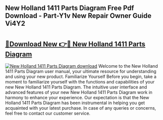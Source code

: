 ## New Holland 1411 Parts Diagram Free Pdf Download - Part-Y1v New Repair Owner Guide Vi4Y2

# <h2><a href="http://dfq9yh.blite.top/?on=New+Holland+1411+Parts+Diagram">🔗Download New 👉🔴 New Holland 1411 Parts Diagram</a></h2>

[![New Holland 1411 Parts Diagram download](https://i.imgur.com/lujVjoI.png)](http://dfq9yh.blite.top/?on=New+Holland+1411+Parts+Diagram)
Welcome to the New Holland 1411 Parts Diagram user manual, your ultimate resource for understanding and using your new product. Familiarize Yourself Before you begin, take a moment to familiarize yourself with the functions and capabilities of your new New Holland 1411 Parts Diagram. The intuitive user interface and advanced features of your new New Holland 1411 Parts Diagram work in harmony to enhance your experience. Our expectation is that the New Holland 1411 Parts Diagram has been instrumental in helping you get acquainted with your latest purchase. In case of any queries or concerns, feel free to contact our customer service.
